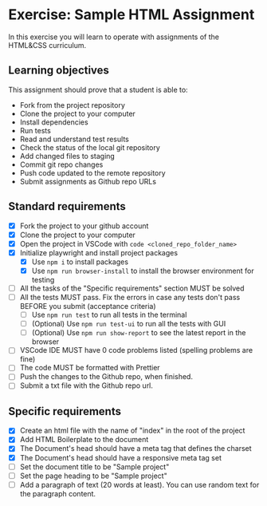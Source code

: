 # Exercise: Sample HTML Assignment

In this exercise you will learn to operate with assignments of the HTML&CSS curriculum.

## Learning objectives

This assignment should prove that a student is able to:

- Fork from the project repository
- Clone the project to your computer
- Install dependencies
- Run tests
- Read and understand test results
- Check the status of the local git repository
- Add changed files to staging
- Commit git repo changes
- Push code updated to the remote repository
- Submit assignments as Github repo URLs

## Standard requirements

- [x] Fork the project to your github account
- [x] Clone the project to your computer
- [x] Open the project in VSCode with `code <cloned_repo_folder_name>`
- [x] Initialize playwright and install project packages
  - [x] Use `npm i` to install packages
  - [x] Use `npm run browser-install` to install the browser environment for testing 
- [ ] All the tasks of the "Specific requirements" section MUST be solved
- [ ] All the tests MUST pass. Fix the errors in case any tests don't pass BEFORE you submit (acceptance criteria)
  - [ ] Use `npm run test` to run all tests in the terminal
  - [ ] (Optional) Use `npm run test-ui` to run all the tests with GUI
  - [ ] (Optional) Use `npm run show-report` to see the latest report in the browser
- [ ] VSCode IDE MUST have 0 code problems listed (spelling problems are fine)
- [ ] The code MUST be formatted with Prettier
- [ ] Push the changes to the Github repo, when finished.
- [ ] Submit a txt file with the Github repo url.

## Specific requirements

- [x] Create an html file with the name of "index" in the root of the project
- [x] Add HTML Boilerplate to the document
- [x] The Document's head should have a meta tag that defines the charset
- [x] The Document's head should have a responsive meta tag set
- [ ] Set the document title to be "Sample project"
- [ ] Set the page heading to be "Sample project"
- [ ] Add a paragraph of text (20 words at least). You can use random text for the paragraph content.
